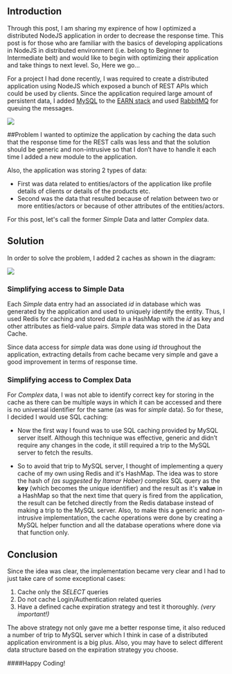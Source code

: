 ## Introduction

Through this post, I am sharing my expirence of how I optimized a distributed NodeJS application in order to decrease the response time. This post is for those who are familiar with the basics of developing applications in NodeJS in distributed environment (i.e. belong to Beginner to Intermediate belt) and would like to begin with optimizing their application and take things to next level. So, Here we go...

For a project I had done recently, I was required to create a distributed application using NodeJS which exposed a bunch of REST APIs which could be used by clients. Since the application required large amount of persistent data, I added [MySQL](https://www.npmjs.com/package/mysql "npm MySQL") to the [EARN stack](https://www.airpair.com/express/posts/earn-stack "EARN Stack") and used [RabbitMQ](https://www.rabbitmq.com/ "RabbitMQ") for queuing the messages. 

![](http://i.imgur.com/dDZeNu4.png?1 "")

##Problem
I wanted to optimize the application by caching the data such that the response time for the REST calls was less and that the solution should be generic and non-intrusive so that I don’t have to handle it each time I added a new module to the application.

Also, the application was storing 2 types of data: 
- First was data related to entities/actors of the application like profile details of clients or details of the products etc. 
- Second was the data that resulted because of relation between two or more entities/actors or because of other attributes of the entities/actors. 

For this post, let's call the former *Simple* Data and latter *Complex* data.

## Solution
In order to solve the problem, I added 2 caches as shown in the diagram:

![](http://i.imgur.com/im4OxlB.png "")

### Simplifying access to Simple Data
Each *Simple* data entry had an associated *id* in database which was generated by the application and used to uniquely identify the entity. Thus, I used Redis for caching and stored data in a HashMap with the *id* as key and other attributes as field-value pairs. *Simple* data was stored in the Data Cache.

Since data access for *simple* data was done using *id* throughout the application, extracting details from cache became very simple and gave a good improvement in terms of response time.

### Simplifying access to Complex Data
For *Complex* data, I was not able to identify correct key for storing in the cache as there can be multiple ways in which it can be accessed and there is no universal identifier for the same (as was for *simple* data). So for these, I decided I would use SQL caching:

- Now the first way I found was to use SQL caching provided by MySQL server itself. Although this technique was effective, generic and didn’t require any changes in the code, it still required a trip to the MySQL server to fetch the results.

- So to avoid that trip to MySQL server, I thought of implementing a query cache of my own using Redis and it's HashMap. The idea was to store the hash of *(as suggested by Itamar Haber)* complex SQL query as the **key** (which becomes the unique identifier) and the result as it's **value** in a HashMap so that the next time that query is fired from the application, the result can be fetched directly from the Redis database instead of making a trip to the MySQL server. Also, to make this a generic and non-intrusive implementation, the cache operations were done by creating a MySQL helper function and all the database operations where done via that function only.


## Conclusion
Since the idea was clear, the implementation became very clear and I had to just take care of some exceptional cases:
1. Cache only the *SELECT* queries
2. Do not cache Login/Authentication related queries
3. Have a defined cache expiration strategy and test it thoroughly. *(very important!)*

The above strategy not only gave me a better response time, it also reduced a number of trip to MySQL server which I think in case of a distributed application environment is a big plus. Also, you may have to select different data structure based on the expiration strategy you choose.


####Happy Coding!
